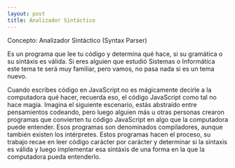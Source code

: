 ```yaml
---
layout: post
title: Analizador Sintáctico
---
```


Concepto: Analizador Sintáctico (Syntax Parser)

Es un programa que lee tu código y determina qué hace, si su gramática o su sintáxis es válida. Si eres alguien que estudió Sistemas o Informática este tema te será muy familiar, pero vamos, no pasa nada si es un tema nuevo. 

Cuando escribes código en JavaScript no es mágicamente decirle a la computadora qué hacer, recuerda eso, el código JavaScript como tal no hace magia. Imagina el siguiente escenario, estás abstraído entre pensamientos codeando, pero luego alguien más u otras personas crearon programas que convierten tu código JavaScript en algo que la computadora puede entender. Esos programas son denominados compiladores, aunque también existen los intérpretes. Estos programas hacen el proceso, su trabajo recae en leer código carácter por carácter y determinar si la sintaxis es válida y luego implementar esa sintáxis de una forma en la que la computadora pueda entenderlo. 

